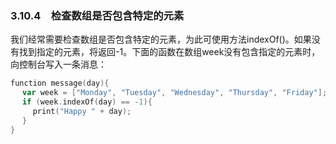 ### 3.10.4　检查数组是否包含特定的元素

我们经常需要检查数组是否包含特定的元素，为此可使用方法indexOf()。如果没有找到指定的元素，将返回-1。下面的函数在数组week没有包含指定的元素时，向控制台写入一条消息：

```go
function message(day){
　 var week = ["Monday", "Tuesday", "Wednesday", "Thursday", "Friday"];
　 if (week.indexOf(day) == -1){
　　　print("Happy " + day);
　 }
}
```

